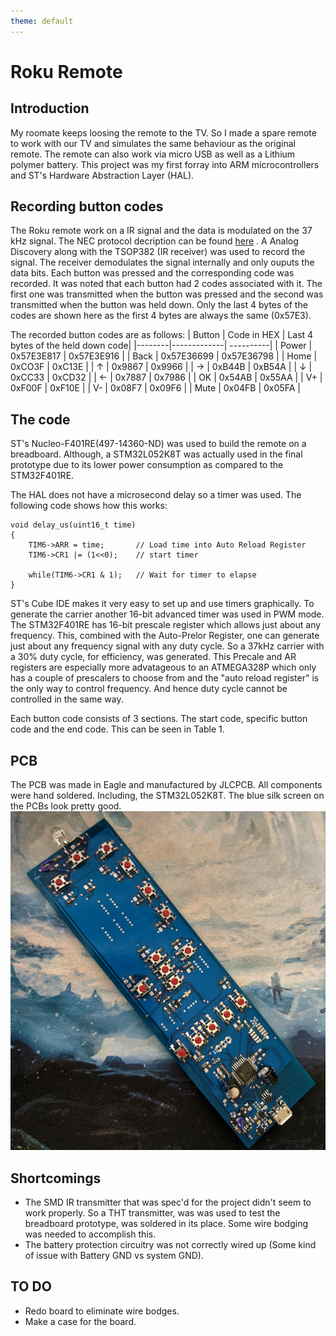 ```yaml
---
theme: default
---
```


# Roku Remote

## Introduction
My roomate keeps loosing the remote to the TV. So I made a spare remote to work with our TV and simulates the same behaviour as the original remote. The remote can also work via micro USB as well as a Lithium polymer battery. This project was my first forray into ARM microcontrollers and ST's Hardware Abstraction Layer (HAL).  

## Recording button codes
The Roku remote work on a IR signal and the data is modulated on the 37 kHz signal. The NEC protocol decription can be found [here](https://techdocs.altium.com/display/FPGA/NEC+Infrared+Transmission+Protocol) . A Analog Discovery along with the TSOP382 (IR receiver) was used to record the signal. The receiver demodulates the signal internally and only ouputs the data bits. Each button was pressed and the corresponding code was recorded. It was noted that each button had 2 codes associated with it. The first one was transmitted when the button was pressed and the second was transmitted when the button was held down. Only the last 4 bytes of the codes are shown here as the first 4 bytes are always the same (0x57E3).

The recorded button codes are as follows:
| Button | Code in HEX |  Last 4 bytes of the held down code|
|--------|-------------| ----------|
| Power  | 0x57E3E817 | 0x57E3E916 | 
| Back   | 0x57E36699 | 0x57E36798 |
| Home   | 0xCO3F | 0xC13E |
| ↑      | 0x9867 | 0x9966 |
| →      | 0xB44B | 0xB54A |
| ↓      | 0xCC33 | 0xCD32 |
| ←      | 0x7887 | 0x7986 |
| OK     | 0x54AB | 0x55AA |
| V+     | 0xF00F | 0xF10E |
| V-     | 0x08F7 | 0x09F6 |
| Mute   | 0x04FB | 0x05FA |


## The code
ST's Nucleo-F401RE(497-14360-ND) was used to build the remote on a breadboard. Although, a STM32L052K8T was actually used in the final prototype due to its lower power consumption as compared to the STM32F401RE.

The HAL does not have a microsecond delay so a timer was used. The following code shows how this works:
```
void delay_us(uint16_t time)
{
	TIM6->ARR = time; 	 	// Load time into Auto Reload Register
	TIM6->CR1 |= (1<<0); 	// start timer

	while(TIM6->CR1 & 1);	// Wait for timer to elapse
}
```
ST's Cube IDE makes it very easy to set up and use timers graphically. To generate the carrier another 16-bit advanced timer was used in PWM mode. The STM32F401RE has 16-bit prescale register which allows just about any frequency. This, combined with the Auto-Prelor Register, one can generate just about any frequency signal with any duty cycle. So a 37kHz carrier with a 30% duty cycle, for efficiency, was generated. This Precale and AR registers are especially more advatageous to an ATMEGA328P which only has a couple of prescalers to choose from and the "auto reload register" is the only way to control frequency. And hence duty cycle cannot be controlled in the same way.

Each button code consists of 3 sections. The start code, specific button code and the end code. This can be seen in Table 1.
## PCB
The PCB was made in Eagle and manufactured by JLCPCB. All components were hand soldered. Including, the STM32L052K8T. The blue silk screen on the PCBs look pretty good. 
![PCB Image](./Hardware/IMG_20200626_161731.jpg)

## Shortcomings
- The SMD IR transmitter that was spec'd for the project didn't seem to work properly. So a THT transmitter, was was used to test the breadboard prototype, was soldered in its place. Some wire bodging was needed to accomplish this.
- The battery protection circuitry was not correctly wired up (Some kind of issue with Battery GND vs system GND).

## TO DO
- Redo board to eliminate wire bodges.
- Make a case for the board.
